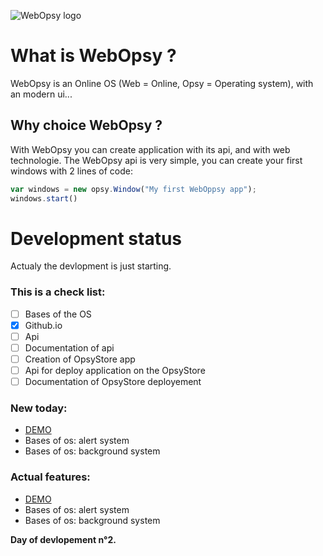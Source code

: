 ![WebOpsy logo](https://i.imgur.com/pHkoSpz.png)



# What is WebOpsy ?
WebOpsy is an Online OS (Web = Online, Opsy = Operating system), with an modern ui...
## Why choice WebOpsy ? 
With WebOpsy you can create application with its api, and with web technologie.
The WebOpsy api is very simple, you can create your first windows with 2 lines of code:
```javascript
var windows = new opsy.Window("My first WebOppsy app");
windows.start()
```

# Development status
Actualy the devlopment is just starting.
### This is a check list:
- [ ] Bases of the OS
- [X] Github.io
- [ ] Api
- [ ] Documentation of api
- [ ] Creation of OpsyStore app
- [ ] Api for deploy application on the OpsyStore
- [ ] Documentation of OpsyStore deployement

### New today:
- [DEMO](https://firelop.github.io/WebOpsy/demobeta.html)
- Bases of os: alert system
- Bases of os: background system

### Actual features:
- [DEMO](https://firelop.github.io/WebOpsy/demobeta.html)
- Bases of os: alert system
- Bases of os: background system

**Day of devlopement n°2.**

